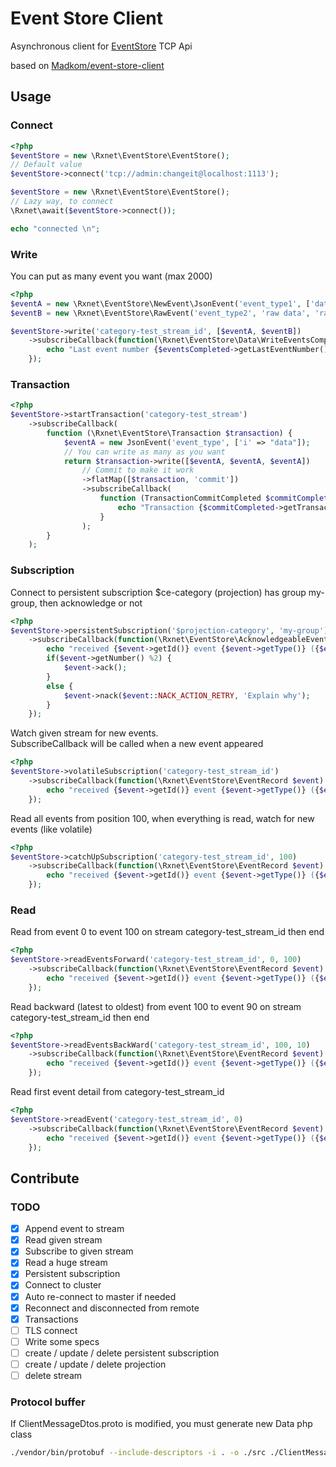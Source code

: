 Event Store Client
==================

Asynchronous client for [EventStore](https://geteventstore.com/) TCP Api

based on [Madkom/event-store-client](https://github.com/madkom/event-store-client)


## Usage
### Connect
```php
<?php
$eventStore = new \Rxnet\EventStore\EventStore();
// Default value
$eventStore->connect('tcp://admin:changeit@localhost:1113');

$eventStore = new \Rxnet\EventStore\EventStore();
// Lazy way, to connect
\Rxnet\await($eventStore->connect());

echo "connected \n";
```

### Write
You can put as many event you want (max 2000)

```php
<?php
$eventA = new \Rxnet\EventStore\NewEvent\JsonEvent('event_type1', ['data' => 'a'], ['worker'=>'metadata']);
$eventB = new \Rxnet\EventStore\RawEvent('event_type2', 'raw data', 'raw metadata');

$eventStore->write('category-test_stream_id', [$eventA, $eventB])
    ->subscribeCallback(function(\Rxnet\EventStore\Data\WriteEventsCompleted $eventsCompleted) {
        echo "Last event number {$eventsCompleted->getLastEventNumber()} on commit position {$eventsCompleted->getCommitPosition()} \n";
    });
```

### Transaction

```php
<?php
$eventStore->startTransaction('category-test_stream')
    ->subscribeCallback(
        function (\Rxnet\EventStore\Transaction $transaction) {
            $eventA = new JsonEvent('event_type', ['i' => "data"]);
            // You can write as many as you want
            return $transaction->write([$eventA, $eventA, $eventA])
                // Commit to make it work
                ->flatMap([$transaction, 'commit'])
                ->subscribeCallback(
                    function (TransactionCommitCompleted $commitCompleted) {
                        echo "Transaction {$commitCompleted->getTransactionId()} commit completed : events from {$commitCompleted->getFirstEventNumber()} to {$commitCompleted->getLastEventNumber()} \n";
                    }
                );
        }
    );
```
### Subscription

Connect to persistent subscription $ce-category (projection) has group my-group, then acknowledge or not
```php
<?php
$eventStore->persistentSubscription('$projection-category', 'my-group')
    ->subscribeCallback(function(\Rxnet\EventStore\AcknowledgeableEventRecord $event) {
        echo "received {$event->getId()} event {$event->getType()} ({$event->getNumber()}) with id {$event->getId()} on {$event->getStreamId()} \n";
        if($event->getNumber() %2) {
            $event->ack();
        }
        else {
            $event->nack($event::NACK_ACTION_RETRY, 'Explain why');
        }
    });
```

Watch given stream for new events.  
SubscribeCallback will be called when a new event appeared

```php
<?php
$eventStore->volatileSubscription('category-test_stream_id')
    ->subscribeCallback(function(\Rxnet\EventStore\EventRecord $event) {
        echo "received {$event->getId()} event {$event->getType()} ({$event->getNumber()}) with id {$event->getId()} on {$event->getStreamId()} \n";
    });
```

Read all events from position 100, when everything is read, watch for new events (like volatile)
```php
<?php
$eventStore->catchUpSubscription('category-test_stream_id', 100)
    ->subscribeCallback(function(\Rxnet\EventStore\EventRecord $event) {
        echo "received {$event->getId()} event {$event->getType()} ({$event->getNumber()}) with id {$event->getId()} on {$event->getStreamId()} \n";
    });
```

### Read

Read from event 0 to event 100 on stream category-test_stream_id then end
```php
<?php
$eventStore->readEventsForward('category-test_stream_id', 0, 100)
    ->subscribeCallback(function(\Rxnet\EventStore\EventRecord $event) {
        echo "received {$event->getId()} event {$event->getType()} ({$event->getNumber()}) with id {$event->getId()} on {$event->getStreamId()} \n";
    });
```

Read backward (latest to oldest) from event 100 to event 90 on stream category-test_stream_id then end
```php
<?php
$eventStore->readEventsBackWard('category-test_stream_id', 100, 10)
    ->subscribeCallback(function(\Rxnet\EventStore\EventRecord $event) {
        echo "received {$event->getId()} event {$event->getType()} ({$event->getNumber()}) with id {$event->getId()} on {$event->getStreamId()} \n";
    });
```

Read first event detail from category-test_stream_id
```php
<?php
$eventStore->readEvent('category-test_stream_id', 0)
    ->subscribeCallback(function(\Rxnet\EventStore\EventRecord $event) {
        echo "received {$event->getId()} event {$event->getType()} ({$event->getNumber()}) with id {$event->getId()} on {$event->getStreamId()} \n";
    });
```


## Contribute
### TODO

 - [x] Append event to stream
 - [x] Read given stream
 - [x] Subscribe to given stream
 - [x] Read a huge stream 
 - [x] Persistent subscription
 - [x] Connect to cluster
 - [x] Auto re-connect to master if needed
 - [x] Reconnect and disconnected from remote
 - [x] Transactions
 - [ ] TLS connect
 - [ ] Write some specs
 - [ ] create / update / delete persistent subscription
 - [ ] create / update / delete projection
 - [ ] delete stream

### Protocol buffer
If ClientMessageDtos.proto is modified, you must generate new Data php class
```bash
./vendor/bin/protobuf --include-descriptors -i . -o ./src ./ClientMessageDtos.proto
```
